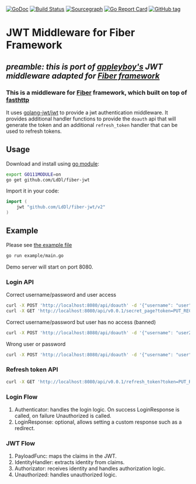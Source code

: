 [![GoDoc](https://godoc.org/github.com/LdDl/fiber-jwt?status.svg)](https://godoc.org/github.com/LdDl/fiber-jwt) [![Build Status](https://travis-ci.com/LdDl/fiber-jwt.svg?branch=master)](https://travis-ci.com/LdDl/fiber-jwt) [![Sourcegraph](https://sourcegraph.com/github.com/LdDl/fiber-jwt/-/badge.svg)](https://sourcegraph.com/github.com/LdDl/fiber-jwt?badge) [![Go Report Card](https://goreportcard.com/badge/github.com/LdDl/fiber-jwt)](https://goreportcard.com/report/github.com/LdDl/fiber-jwt) [![GitHub tag](https://img.shields.io/github/tag/LdDl/fiber-jwt.svg)](https://github.com/LdDl/fiber-jwt/releases)
# JWT Middleware for Fiber Framework
## *preamble: this is port of [appleyboy's](https://github.com/appleboy/gin-jwt/tree/v2.6.4) JWT middleware adapted for [Fiber framework](https://github.com/gofiber/fiber)*

### This is a middleware for [Fiber](https://github.com/gofiber/fiber) framework, which built on top of [fasthttp](https://github.com/valyala/fasthttp)

It uses [golang-jwt/jwt](https://github.com/golang-jwt/jwt#jwt-go) to provide a jwt authentication middleware. It provides additional handler functions to provide the `doauth` api that will generate the token and an additional `refresh_token` handler that can be used to refresh tokens.

## Usage

Download and install using [go module](https://blog.golang.org/using-go-modules):

```sh
export GO111MODULE=on
go get github.com/LdDl/fiber-jwt
```

Import it in your code:

```go
import (
    jwt "github.com/LdDl/fiber-jwt/v2"
)
```

## Example

Please see [the example file](example/main.go)
```bash
go run example/main.go
```
Demo server will start on port 8080.

### Login API

Correct username/password and user access
```bash
curl -X POST 'http://localhost:8080/api/doauth' -d '{"username": "user", "password": "pass"}'
curl -X GET 'http://localhost:8080/api/v0.0.1/secret_page?token=PUT_RECIEVED_TOKEN'
```

Correct username/password but user has no access (banned)
```bash
curl -X POST 'http://localhost:8080/api/doauth' -d '{"username": "user2", "password": "pass"}'
```

Wrong user or password
```bash
curl -X POST 'http://localhost:8080/api/doauth' -d '{"username": "user", "password": "pass333"}'
```

### Refresh token API

```bash
curl -X GET 'http://localhost:8080/api/v0.0.1/refresh_token?token=PUT_RECIEVED_TOKEN'
```

### Login Flow

1. Authenticator: handles the login logic. On success LoginResponse is called, on failure Unauthorized is called.
2. LoginResponse: optional, allows setting a custom response such as a redirect.

### JWT Flow

1. PayloadFunc: maps the claims in the JWT.
2. IdentityHandler: extracts identity from claims.
3. Authorizator: receives identity and handles authorization logic.
4. Unauthorized: handles unauthorized logic.